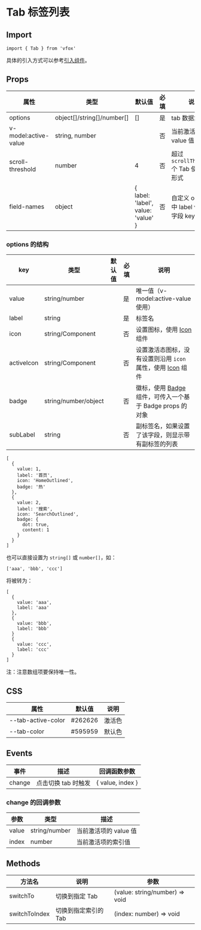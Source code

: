 # Tab 标签列表

## Import

```
import { Tab } from 'vfox'
```

具体的引入方式可以参考[引入组件](../index.md#引入组件)。

## Props

| 属性                 | 类型                       | 默认值                             | 必填 | 说明                                       |
| -------------------- | -------------------------- | ---------------------------------- | ---- | ------------------------------------------ |
| options              | object[]/string[]/number[] | []                                 | 是   | tab 数据集                                 |
| v-model:active-value | string, number             |                                    | 否   | 当前激活项的 value 值                      |
| scroll-threshold     | number                     | 4                                  | 否   | 超过 `scrollThreshold` 个 Tab 使用滚动形式 |
| field-names          | object                     | { label: 'label', value: 'value' } | 否   | 自定义 options 中 label value 的字段 key   |

### options 的结构

| key        | 类型                 | 默认值 | 必填 | 说明                                                                    |
| ---------- | -------------------- | ------ | ---- | ----------------------------------------------------------------------- |
| value      | string/number        |        | 是   | 唯一值（v-model:active-value 使用）                                     |
| label      | string               |        | 是   | 标签名                                                                  |
| icon       | string/Component     |        | 否   | 设置图标，使用 [Icon](./Icon.md) 组件                                   |
| activeIcon | string/Component     |        | 否   | 设置激活态图标，没有设置则沿用 `icon` 属性，使用 [Icon](./Icon.md) 组件 |
| badge      | string/number/object |        | 否   | 徽标，使用 [Badge](./Badge.md) 组件，可传入一个基于 Badge props 的对象  |
| subLabel   | string               |        | 否   | 副标签名，如果设置了该字段，则显示带有副标签的列表                      |

```
[
  {
    value: 1,
    label: '首页',
    icon: 'HomeOutlined',
    badge: '热'
  },
  {
    value: 2,
    label: '搜索',
    icon: 'SearchOutlined',
    badge: {
      dot: true,
      content: 1
    }
  }
]
```

也可以直接设置为 `string[]` 或 `number[]`，如：

```
['aaa', 'bbb', 'ccc']
```

将被转为：

```
[
  {
    value: 'aaa',
    label: 'aaa'
  },
  {
    value: 'bbb',
    label: 'bbb'
  }
  {
    value: 'ccc',
    label: 'ccc'
  }
]
```

注：注意数组项要保持唯一性。

## CSS

| 属性               | 默认值  | 说明   |
| ------------------ | ------- | ------ |
| --tab-active-color | #262626 | 激活色 |
| --tab-color        | #595959 | 默认色 |

## Events

| 事件   | 描述                | 回调函数参数     |
| ------ | ------------------- | ---------------- |
| change | 点击切换 tab 时触发 | { value, index } |

### change 的回调参数

| 参数  | 类型          | 描述                  |
| ----- | ------------- | --------------------- |
| value | string/number | 当前激活项的 value 值 |
| index | number        | 当前激活项的索引值    |

## Methods

| 方法名        | 说明                 | 参数                           |
| ------------- | -------------------- | ------------------------------ |
| switchTo      | 切换到指定 Tab       | (value: string/number) => void |
| switchToIndex | 切换到指定索引的 Tab | (index: number) => void        |
